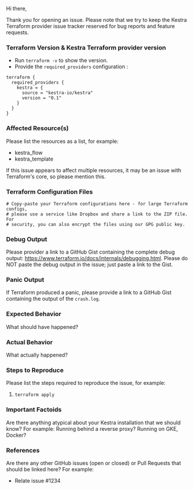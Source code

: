 Hi there,

Thank you for opening an issue. Please note that we try to keep the Kestra Terraform provider issue tracker reserved for bug reports and feature requests.

### Terraform Version & Kestra Terraform provider version
- Run `terraform -v` to show the version. 
- Provide the `required_providers` configuration :
```hcl
terraform {
  required_providers {
    kestra = {
      source = "kestra-io/kestra"
      version = "0.1"
    }
  }
}
```

### Affected Resource(s)
Please list the resources as a list, for example:
- kestra_flow
- kestra_template

If this issue appears to affect multiple resources, it may be an issue with Terraform's core, so please mention this.

### Terraform Configuration Files
```hcl
# Copy-paste your Terraform configurations here - for large Terraform configs,
# please use a service like Dropbox and share a link to the ZIP file. For
# security, you can also encrypt the files using our GPG public key.
```

### Debug Output
Please provider a link to a GitHub Gist containing the complete debug output: https://www.terraform.io/docs/internals/debugging.html. Please do NOT paste the debug output in the issue; just paste a link to the Gist.

### Panic Output
If Terraform produced a panic, please provide a link to a GitHub Gist containing the output of the `crash.log`.

### Expected Behavior
What should have happened?

### Actual Behavior
What actually happened?

### Steps to Reproduce
Please list the steps required to reproduce the issue, for example:
1. `terraform apply`

### Important Factoids
Are there anything atypical about your Kestra installation that we should know? For example: Running behind a reverse proxy? Running on GKE, Docker?

### References
Are there any other GitHub issues (open or closed) or Pull Requests that should be linked here? For example:
- Relate issue #1234

